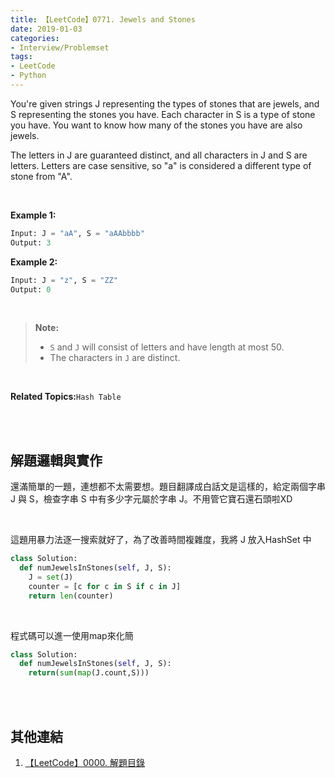 ```yaml
---
title: 【LeetCode】0771. Jewels and Stones
date: 2019-01-03
categories:
- Interview/Problemset
tags:
- LeetCode
- Python
--- 
```


You're given strings  J  representing the types of stones that are jewels, and  S  representing the stones you have. Each character in  S  is a type of stone you have. You want to know how many of the stones you have are also jewels.

The letters in  J  are guaranteed distinct, and all characters in  J  and  S  are letters. Letters are case sensitive, so  "a"  is considered a different type of stone from  "A".

<!--more-->
<br>

**Example 1:**
```python
Input: J = "aA", S = "aAAbbbb"
Output: 3
```


**Example 2:**
```python
Input: J = "z", S = "ZZ"
Output: 0
```
<br>

> **Note:**
>-   `S`  and  `J`  will consist of letters and have length at most 50.
> -   The characters in  `J`  are distinct.

<br>

**Related Topics:**`Hash Table`

<br><br>

## 解題邏輯與實作
還滿簡單的一題，連想都不太需要想。題目翻譯成白話文是這樣的，給定兩個字串 J 與 S，檢查字串 S 中有多少字元屬於字串 J。不用管它寶石還石頭啦XD

<br>

這題用暴力法逐一搜索就好了，為了改善時間複雜度，我將 J 放入HashSet 中
```python
class Solution:
  def numJewelsInStones(self, J, S):
    J = set(J) 
    counter = [c for c in S if c in J]
    return len(counter)
```

<br>

程式碼可以進一使用map來化簡 
```python
class Solution:
  def numJewelsInStones(self, J, S):
    return(sum(map(J.count,S)))
```
<br><br>

## 其他連結
1. [【LeetCode】0000. 解題目錄](/LeetCode-0000-Contents/)

 



 